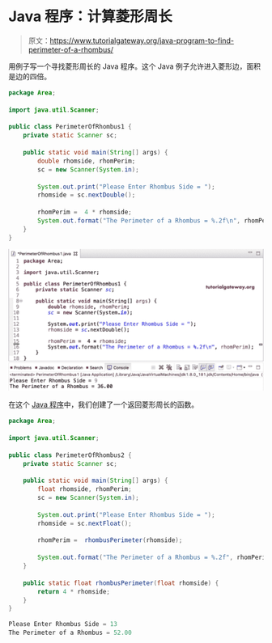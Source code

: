 # Java 程序：计算菱形周长

> 原文：<https://www.tutorialgateway.org/java-program-to-find-perimeter-of-a-rhombus/>

用例子写一个寻找菱形周长的 Java 程序。这个 Java 例子允许进入菱形边，面积是边的四倍。

```java
package Area;

import java.util.Scanner;

public class PerimeterOfRhombus1 {
	private static Scanner sc;

	public static void main(String[] args) {
		double rhomside, rhomPerim;
		sc = new Scanner(System.in);

		System.out.print("Please Enter Rhombus Side = ");
		rhomside = sc.nextDouble();

		rhomPerim =  4 * rhomside; 
		System.out.format("The Perimeter of a Rhombus = %.2f\n", rhomPerim);
	}
}
```

![Java Program to find Perimeter of a Rhombus 1](img/8d018d7714b6de09dea560494f44931f.png)

在这个 [Java 程序](https://www.tutorialgateway.org/learn-java-programs/)中，我们创建了一个返回菱形周长的函数。

```java
package Area;

import java.util.Scanner;

public class PerimeterOfRhombus2 {
	private static Scanner sc;

	public static void main(String[] args) {
		float rhomside, rhomPerim;
		sc = new Scanner(System.in);

		System.out.print("Please Enter Rhombus Side = ");
		rhomside = sc.nextFloat();

		rhomPerim =  rhombusPerimeter(rhomside); 

		System.out.format("The Perimeter of a Rhombus = %.2f", rhomPerim);
	}

	public static float rhombusPerimeter(float rhomside) {
		return 4 * rhomside; 
	}
}
```

```java
Please Enter Rhombus Side = 13
The Perimeter of a Rhombus = 52.00
```